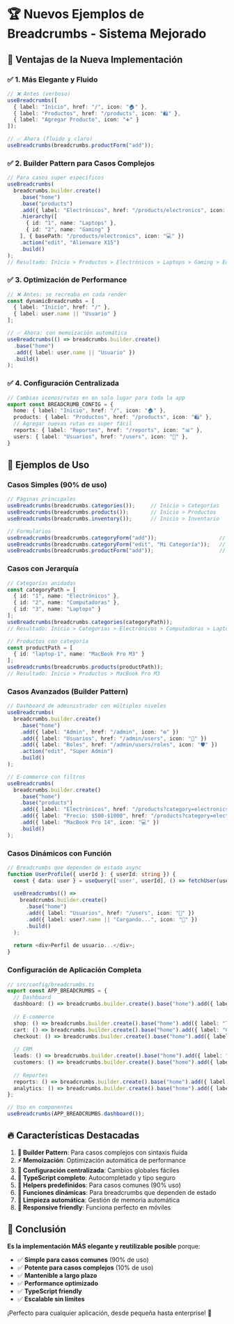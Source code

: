 # 🏆 Nuevos Ejemplos de Breadcrumbs - Sistema Mejorado

## 🚀 Ventajas de la Nueva Implementación

### ✅ **1. Más Elegante y Fluido**
```typescript
// ❌ Antes (verboso)
useBreadcrumbs([
  { label: "Inicio", href: "/", icon: "🏠" },
  { label: "Productos", href: "/products", icon: "🛍️" },
  { label: "Agregar Producto", icon: "➕" }
]);

// ✅ Ahora (fluido y claro)
useBreadcrumbs(breadcrumbs.productForm("add"));
```

### ✅ **2. Builder Pattern para Casos Complejos**
```typescript
// Para casos super específicos
useBreadcrumbs(
  breadcrumbs.builder.create()
    .base("home")
    .base("products")
    .add({ label: "Electrónicos", href: "/products/electronics", icon: "🔌" })
    .hierarchy([
      { id: "1", name: "Laptops" },
      { id: "2", name: "Gaming" }
    ], { basePath: "/products/electronics", icon: "💻" })
    .action("edit", "Alienware X15")
    .build()
);
// Resultado: Inicio > Productos > Electrónicos > Laptops > Gaming > Editar: Alienware X15
```

### ✅ **3. Optimización de Performance**
```typescript
// ❌ Antes: se recreaba en cada render
const dynamicBreadcrumbs = [
  { label: "Inicio", href: "/" },
  { label: user.name || "Usuario" }
];

// ✅ Ahora: con memoización automática
useBreadcrumbs(() => breadcrumbs.builder.create()
  .base("home")
  .add({ label: user.name || "Usuario" })
  .build()
);
```

### ✅ **4. Configuración Centralizada**
```typescript
// Cambias iconos/rutas en un solo lugar para toda la app
export const BREADCRUMB_CONFIG = {
  home: { label: "Inicio", href: "/", icon: "🏠" },
  products: { label: "Productos", href: "/products", icon: "🛍️" },
  // Agregar nuevas rutas es super fácil
  reports: { label: "Reportes", href: "/reports", icon: "📊" },
  users: { label: "Usuarios", href: "/users", icon: "👥" },
}
```

## 🎯 Ejemplos de Uso

### **Casos Simples (90% de uso)**
```typescript
// Páginas principales
useBreadcrumbs(breadcrumbs.categories());     // Inicio > Categorías
useBreadcrumbs(breadcrumbs.products());       // Inicio > Productos  
useBreadcrumbs(breadcrumbs.inventory());      // Inicio > Inventario

// Formularios
useBreadcrumbs(breadcrumbs.categoryForm("add"));                    // + Agregar Categoría
useBreadcrumbs(breadcrumbs.categoryForm("edit", "Mi Categoría"));   // ✏️ Editar: Mi Categoría
useBreadcrumbs(breadcrumbs.productForm("add"));                     // + Agregar Producto
```

### **Casos con Jerarquía**
```typescript
// Categorías anidadas
const categoryPath = [
  { id: "1", name: "Electrónicos" },
  { id: "2", name: "Computadoras" },
  { id: "3", name: "Laptops" }
];
useBreadcrumbs(breadcrumbs.categories(categoryPath));
// Resultado: Inicio > Categorías > Electrónicos > Computadoras > Laptops

// Productos con categoría
const productPath = [
  { id: "laptop-1", name: "MacBook Pro M3" }
];
useBreadcrumbs(breadcrumbs.products(productPath));
// Resultado: Inicio > Productos > MacBook Pro M3
```

### **Casos Avanzados (Builder Pattern)**
```typescript
// Dashboard de administrador con múltiples niveles
useBreadcrumbs(
  breadcrumbs.builder.create()
    .base("home")
    .add({ label: "Admin", href: "/admin", icon: "⚙️" })
    .add({ label: "Usuarios", href: "/admin/users", icon: "👥" })
    .add({ label: "Roles", href: "/admin/users/roles", icon: "🛡️" })
    .action("edit", "Super Admin")
    .build()
);

// E-commerce con filtros
useBreadcrumbs(
  breadcrumbs.builder.create()
    .base("home")
    .base("products")
    .add({ label: "Electrónicos", href: "/products?category=electronics" })
    .add({ label: "Precio: $500-$1000", href: "/products?category=electronics&price=500-1000" })
    .add({ label: "MacBook Pro 14", icon: "💻" })
    .build()
);
```

### **Casos Dinámicos con Función**
```typescript
// Breadcrumbs que dependen de estado async
function UserProfile({ userId }: { userId: string }) {
  const { data: user } = useQuery(['user', userId], () => fetchUser(userId));
  
  useBreadcrumbs(() => 
    breadcrumbs.builder.create()
      .base("home")
      .add({ label: "Usuarios", href: "/users", icon: "👥" })
      .add({ label: user?.name || "Cargando...", icon: "👤" })
      .build()
  );
  
  return <div>Perfil de usuario...</div>;
}
```

### **Configuración de Aplicación Completa**
```typescript
// src/config/breadcrumbs.ts
export const APP_BREADCRUMBS = {
  // Dashboard
  dashboard: () => breadcrumbs.builder.create().base("home").add({ label: "Dashboard", icon: "📊" }).build(),
  
  // E-commerce
  shop: () => breadcrumbs.builder.create().base("home").add({ label: "Tienda", icon: "🛒" }).build(),
  cart: () => breadcrumbs.builder.create().base("home").add({ label: "Carrito", icon: "🛒" }).build(),
  checkout: () => breadcrumbs.builder.create().base("home").add({ label: "Checkout", icon: "💳" }).build(),
  
  // CRM
  leads: () => breadcrumbs.builder.create().base("home").add({ label: "Leads", icon: "🎯" }).build(),
  customers: () => breadcrumbs.builder.create().base("home").add({ label: "Clientes", icon: "👥" }).build(),
  
  // Reportes
  reports: () => breadcrumbs.builder.create().base("home").add({ label: "Reportes", icon: "📈" }).build(),
  analytics: () => breadcrumbs.builder.create().base("home").add({ label: "Analytics", icon: "📊" }).build(),
};

// Uso en componentes
useBreadcrumbs(APP_BREADCRUMBS.dashboard());
```

## 🔥 Características Destacadas

1. **🧩 Builder Pattern**: Para casos complejos con sintaxis fluida
2. **⚡ Memoización**: Optimización automática de performance  
3. **🎨 Configuración centralizada**: Cambios globales fáciles
4. **🔧 TypeScript completo**: Autocompletado y tipo seguro
5. **🚀 Helpers predefinidos**: Para casos comunes (90% uso)
6. **🎯 Funciones dinámicas**: Para breadcrumbs que dependen de estado
7. **🧹 Limpieza automática**: Gestión de memoria automática
8. **📱 Responsive friendly**: Funciona perfecto en móviles

## 🎉 Conclusión

**Es la implementación MÁS elegante y reutilizable posible** porque:

- ✅ **Simple para casos comunes** (90% de uso)
- ✅ **Potente para casos complejos** (10% de uso)  
- ✅ **Mantenible a largo plazo**
- ✅ **Performance optimizado**
- ✅ **TypeScript friendly**
- ✅ **Escalable sin límites**

¡Perfecto para cualquier aplicación, desde pequeña hasta enterprise! 🚀
